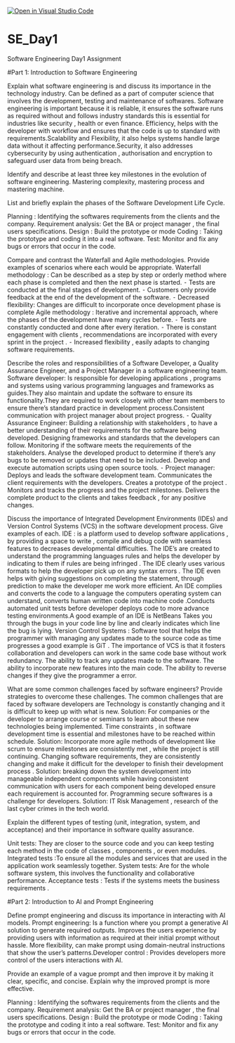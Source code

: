 [![Open in Visual Studio Code](https://classroom.github.com/assets/open-in-vscode-2e0aaae1b6195c2367325f4f02e2d04e9abb55f0b24a779b69b11b9e10269abc.svg)](https://classroom.github.com/online_ide?assignment_repo_id=18363915&assignment_repo_type=AssignmentRepo)
# SE_Day1
Software Engineering Day1 Assignment

#Part 1: Introduction to Software Engineering
 
Explain what software engineering is and discuss its importance in the technology industry.
Can be defined as a part of computer science that involves the development, testing and maintenance of softwares. Software engineering is important because it is reliable, it ensures the software runs as required without and follows industry standards this is essential for industries like security , health or even finance. Efficiency, helps with the developer with workflow and ensures that the code is up to standard with requirements.Scalability and Flexibility, it also helps systems handle large data without it affecting performance.Security, it also addresses cybersecurity by using authentication , authorisation and encryption to safeguard user data from being breach. 



Identify and describe at least three key milestones in the evolution of software engineering.
Mastering complexity, mastering process and mastering machine.

List and briefly explain the phases of the Software Development Life Cycle.

Planning : Identifying the softwares requirements from the clients and the company.
Requirement analysis: Get the BA or project manager , the final users specifications.
Design : Build the prototype or mode
Coding : Taking the prototype and coding it into a real software.
Test: Monitor and fix any bugs or errors that occur in the code.

Compare and contrast the Waterfall and Agile methodologies. Provide examples of scenarios where each would be appropriate.
Waterfall methodology : Can be described as a step by step or orderly method where each phase is completed and then the next phase is started. 
	⁃	Tests are conducted at the final stages of development. 
	⁃	Customers only provide feedback at the end of the development of the software.
	⁃	Decreased flexibility: Changes are difficult to incorporate once development phase is complete
Agile methodology : Iterative and incremental approach, where the phases of the development have many cycles before.
	⁃	Tests are constantly conducted and done after every iteration.
	⁃	There is constant engagement with clients , recommendations are incorporated with every sprint in the project .
	⁃	Increased flexibility , easily adapts to changing software requirements.


Describe the roles and responsibilities of a Software Developer, a Quality Assurance Engineer, and a Project Manager in a software engineering team.
Software developer: Is responsible for developing applications , programs and systems using various programming languages and frameworks as guides.They also maintain and update the software to ensure its functionality.They are required to work closely with other team members to ensure there’s standard practice in development process.Consistent communication with project manager about project progress. 
	⁃	Quality Assurance Engineer: Building a relationship with stakeholders , to have a better understanding of their requirements for the software being developed. Designing frameworks and standards that the developers can follow. Monitoring if the software meets the requirements of the stakeholders. Analyse the developed product to determine if there’s any bugs to be removed or updates that need to be included. Develop and execute automation scripts using open source tools.
	⁃	Project manager: Deploys and leads the software development team.
Communicates the client requirements with the developers. Creates a prototype of the project . Monitors and tracks the progress and the project milestones. Delivers the complete product to the clients and takes feedback , for any positive changes.


Discuss the importance of Integrated Development Environments (IDEs) and Version Control Systems (VCS) in the software development process. Give examples of each.
IDE : is a platform used to develop software applications , by providing a space to write , compile and debug code with seamless features to decreases developmental difficulties. The IDE’s are created to understand the programming languages rules and helps the developer by indicating to them if rules are being infringed . The IDE clearly uses various formats to help the developer pick up on any syntax errors . The IDE even helps with giving suggestions on completing the statement, through prediction to make the developer me work more efficient. An IDE  complies and converts the code to a language the computers operating system can understand, converts human written code into machine code .Conducts automated unit tests before developer deploys code to more advance testing environments.A good example of an IDE is NetBeans 
Takes you through the bugs in your code line by line and clearly indicates which line the bug is lying. 
Version Control Systems : Software tool that helps the programmer with managing any updates made to the source code as time progresses a good example is GiT .
The importance of VCS is that it fosters collaboration and developers can work in the same code base without work redundancy. The ability to track any updates made to the software. The ability to incorporate new features into the main code. The ability to reverse changes if they give the programmer a error.

What are some common challenges faced by software engineers? Provide strategies to overcome these challenges.
The common challenges that are faced by software developers are Technology is constantly changing and it is difficult to keep up with what is new. Solution: For companies or the developer to arrange course or seminars to learn about these new technologies being implemented.
Time constraints , in software development time is essential and milestones have to be reached within schedule. Solution: Incorporate more agile methods of development like scrum to ensure milestones are consistently met , while the project is still continuing.
Changing software requirements, they are consistently changing and make it difficult for the developer to finish their development process . Solution: breaking down the system development into manageable independent components while having consistent communication with users for each component being developed ensure each requirement is accounted for. Programming secure softwares is a challenge for developers. Solution: IT Risk Management , research of the last cyber crimes in the tech world. 


Explain the different types of testing (unit, integration, system, and acceptance) and their importance in software quality assurance.

Unit tests: They are closer to the source code and you can keep testing each method in the code of classes , components , or even modules.
Integrated tests :To ensure all the modules and services that are used in the application work seamlessly together.
System tests: Are for the whole software system, this involves the functionality and collaborative performance.
Acceptance tests : Tests if the systems meets the business requirements .


#Part 2: Introduction to AI and Prompt Engineering


Define prompt engineering and discuss its importance in interacting with AI models.
Prompt engineering: Is a function where you prompt a generative AI solution to generate required outputs. Improves the users experience by providing users with information as required at their initial prompt without hassle. More flexibility, can make prompt using domain-neutral instructions that show the user’s patterns.Developer control : Provides developers more control of the users interactions with AI.


Provide an example of a vague prompt and then improve it by making it clear, specific, and concise. Explain why the improved prompt is more effective.

Planning : Identifying the softwares requirements from the clients and the company.
Requirement analysis: Get the BA or project manager , the final users specifications.
Design : Build the prototype or mode
Coding : Taking the prototype and coding it into a real software.
Test: Monitor and fix any bugs or errors that occur in the code.
